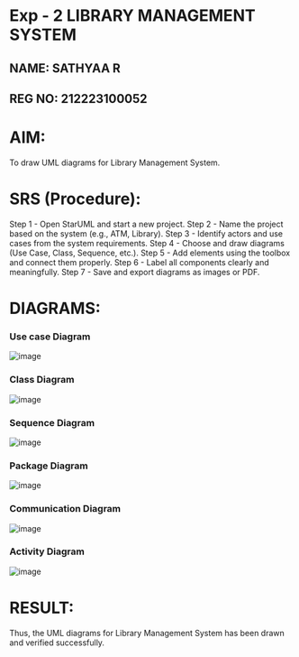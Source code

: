 # Exp - 2 LIBRARY MANAGEMENT SYSTEM

## NAME: SATHYAA R
## REG NO: 212223100052

# AIM:

To draw UML diagrams for Library Management System.

# SRS (Procedure):

Step 1 - Open StarUML and start a new project.
Step 2 - Name the project based on the system (e.g., ATM, Library).
Step 3 - Identify actors and use cases from the system requirements.
Step 4 - Choose and draw diagrams (Use Case, Class, Sequence, etc.).
Step 5 - Add elements using the toolbox and connect them properly.
Step 6 - Label all components clearly and meaningfully.
Step 7 - Save and export diagrams as images or PDF.


# DIAGRAMS:

### Use case Diagram

![image](https://github.com/user-attachments/assets/c8b02ee9-78f1-4316-bc03-f83389aef080)


### Class Diagram

![image](https://github.com/user-attachments/assets/37acbb31-90ae-493c-b0c6-a6524fc0f74f)


### Sequence Diagram

![image](https://github.com/user-attachments/assets/634329c3-c4a1-4d18-b876-acf2d6cd3350)


### Package Diagram

![image](https://github.com/user-attachments/assets/fa52d321-520e-4429-83eb-2f99075cd76a)


### Communication Diagram

![image](https://github.com/user-attachments/assets/2b68dc33-b2ae-4652-9efc-4e4fda1fdce8)


### Activity Diagram

![image](https://github.com/user-attachments/assets/b3b13086-c8ee-498f-96e1-3d25027f97e5)



# RESULT:

Thus, the UML diagrams for Library Management System has been drawn and verified successfully.

